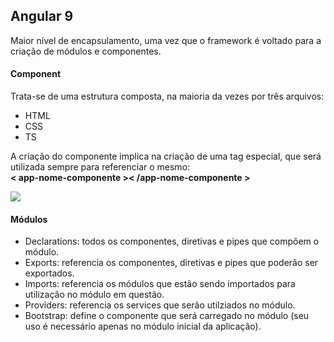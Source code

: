 <h2>Angular 9</h2>
Maior nível de encapsulamento, uma vez que o framework é voltado para a criação de módulos e componentes.</li>


<h4>Component</h4>
Trata-se de uma estrutura composta, na maioria da vezes por três arquivos:
<ul>
  <li>HTML</li>
  <li>CSS</li>
  <li>TS</li>
</ul>
 
 A criação do componente implica na criação de uma tag especial, que será utilizada sempre para referenciar o mesmo:<br>
 <strong> < app-nome-componente >< /app-nome-componente > </strong>
  
<img src="https://uploaddeimagens.com.br/images/002/668/165/original/component.png?1590278530">

<h4>Módulos</h4>
<ul>
  <li>Declarations: todos os componentes, diretivas e pipes que compõem o módulo.</li>
  <li>Exports: referencia os componentes, diretivas e pipes que poderão ser exportados.</li>
  <li>Imports: referencia os módulos que estão sendo importados para utilização no módulo em questão.</li>
  <li>Providers: referencia os services que serão utilziados no módulo.</li>
  <li>Bootstrap: define o componente que será carregado no módulo (seu uso é necessário apenas no módulo inicial da aplicação).</li>
</ul>
